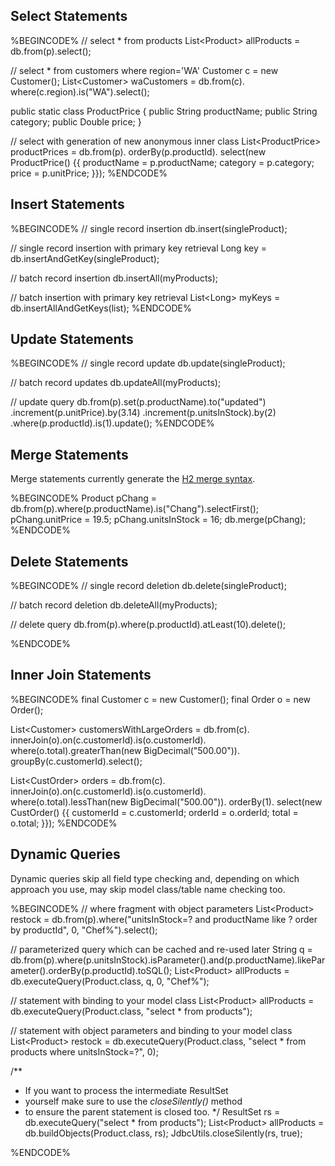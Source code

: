 ## Select Statements

%BEGINCODE%
// select * from products
List&lt;Product&gt; allProducts = db.from(p).select();

// select * from customers where region='WA'
Customer c = new Customer();
List&lt;Customer&gt; waCustomers = db.from(c). where(c.region).is("WA").select();

public static class ProductPrice {
	public String productName;
	public String category;
	public Double price;
}

// select with generation of new anonymous inner class
List&lt;ProductPrice&gt; productPrices =
    db.from(p).
    orderBy(p.productId).
    select(new ProductPrice() {{
        productName = p.productName;
        category = p.category;
        price = p.unitPrice;
    }});
%ENDCODE%

## Insert Statements

%BEGINCODE%
// single record insertion
db.insert(singleProduct);

// single record insertion with primary key retrieval
Long key = db.insertAndGetKey(singleProduct);

// batch record insertion
db.insertAll(myProducts);

// batch insertion with primary key retrieval
List&lt;Long&gt; myKeys = db.insertAllAndGetKeys(list);
%ENDCODE%

## Update Statements

%BEGINCODE%
// single record update
db.update(singleProduct);

// batch record updates
db.updateAll(myProducts);

// update query
db.from(p).set(p.productName).to("updated")
	.increment(p.unitPrice).by(3.14)
	.increment(p.unitsInStock).by(2)
	.where(p.productId).is(1).update();
%ENDCODE%

## Merge Statements
Merge statements currently generate the [H2 merge syntax](http://h2database.com/html/grammar.html#merge).
 
%BEGINCODE%
Product pChang = db.from(p).where(p.productName).is("Chang").selectFirst();
pChang.unitPrice = 19.5;
pChang.unitsInStock = 16;
db.merge(pChang);
%ENDCODE%

## Delete Statements

%BEGINCODE%
// single record deletion
db.delete(singleProduct);  

// batch record deletion
db.deleteAll(myProducts);

// delete query
db.from(p).where(p.productId).atLeast(10).delete();

%ENDCODE%

## Inner Join Statements

%BEGINCODE%
final Customer c = new Customer();
final Order o = new Order();

List&lt;Customer&gt; customersWithLargeOrders =
    db.from(c).
    innerJoin(o).on(c.customerId).is(o.customerId).
    where(o.total).greaterThan(new BigDecimal("500.00")).
    groupBy(c.customerId).select();


List&lt;CustOrder&gt; orders =
    db.from(c).
    innerJoin(o).on(c.customerId).is(o.customerId).
    where(o.total).lessThan(new BigDecimal("500.00")).
    orderBy(1).
    select(new CustOrder() {{
        customerId = c.customerId;
        orderId = o.orderId;
        total = o.total;
    }});
%ENDCODE%

## Dynamic Queries

Dynamic queries skip all field type checking and, depending on which approach you use, may skip model class/table name checking too.

%BEGINCODE%
// where fragment with object parameters
List&lt;Product&gt; restock = db.from(p).where("unitsInStock=? and productName like ? order by productId", 0, "Chef%").select();

// parameterized query which can be cached and re-used later
String q = db.from(p).where(p.unitsInStock).isParameter().and(p.productName).likeParameter().orderBy(p.productId).toSQL();
List&lt;Product&gt; allProducts = db.executeQuery(Product.class, q, 0, "Chef%");

// statement with binding to your model class
List&lt;Product&gt; allProducts = db.executeQuery(Product.class, "select * from products");

// statement with object parameters and binding to your model class
List&lt;Product&gt; restock = db.executeQuery(Product.class, "select * from products where unitsInStock=?", 0);

/**
 * If you want to process the intermediate ResultSet
 * yourself make sure to use the <i>closeSilently()</i> method 
 * to ensure the parent statement is closed too.
 */
ResultSet rs = db.executeQuery("select * from products");
List&lt;Product&gt; allProducts = db.buildObjects(Product.class, rs);
JdbcUtils.closeSilently(rs, true);

%ENDCODE%